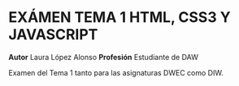# EXÁMEN TEMA 1 HTML, CSS3 Y JAVASCRIPT
**Autor** Laura López Alonso
**Profesión** Estudiante de DAW

Examen del Tema 1 tanto para las asignaturas DWEC como DIW.